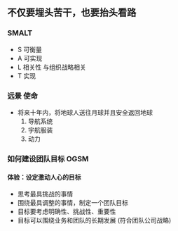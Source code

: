 ## 不仅要埋头苦干，也要抬头看路
### SMALT
+ S 可衡量
+ A 可实现
+ L 相关性 与组织战略相关
+ T 实现
### 远景 使命
+ 将来十年内，将地球人送往月球并且安全返回地球
  1. 导航系统
  2. 宇航服装
  3. 动力
### 如何建设团队目标 OGSM 
#### 体验：设定激动人心的目标
+ 思考最具挑战的事情
+ 围绕最具调整的事情，制定一个团队目标
+ 目标要考虑明确性、挑战性、重要性
+ 目标可以围绕业务和团队的长期发展 (符合团队公司战略)
